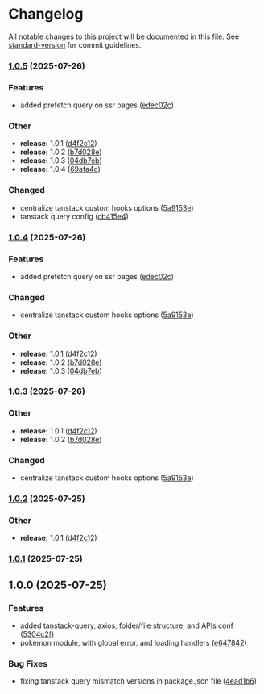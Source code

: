 # Changelog

All notable changes to this project will be documented in this file. See [standard-version](https://github.com/conventional-changelog/standard-version) for commit guidelines.

### [1.0.5](https://github.com/mohamedashrafothman/daftra-frontend-assessment/compare/v1.0.0...v1.0.5) (2025-07-26)


### Features

* added prefetch query on ssr pages ([edec02c](https://github.com/mohamedashrafothman/daftra-frontend-assessment/commit/edec02c5c4ec80fe487d34ac84d587a359344a8d))


### Other

* **release:** 1.0.1 ([d4f2c12](https://github.com/mohamedashrafothman/daftra-frontend-assessment/commit/d4f2c12f01531f6dceed1cb91d53b51cea8c15bb))
* **release:** 1.0.2 ([b7d028e](https://github.com/mohamedashrafothman/daftra-frontend-assessment/commit/b7d028e8b57511ff31dd3c4d3faa7a9d2dfe3a40))
* **release:** 1.0.3 ([04db7eb](https://github.com/mohamedashrafothman/daftra-frontend-assessment/commit/04db7eb028df8562f34339a5da95a73af1953fcb))
* **release:** 1.0.4 ([69afa4c](https://github.com/mohamedashrafothman/daftra-frontend-assessment/commit/69afa4cb87400ce853e2c208897a2d3358149136))


### Changed

* centralize tanstack custom hooks options ([5a9153e](https://github.com/mohamedashrafothman/daftra-frontend-assessment/commit/5a9153e962dbd5ab05454db2a8449f0eb81269be))
* tanstack query config ([cb415e4](https://github.com/mohamedashrafothman/daftra-frontend-assessment/commit/cb415e4d623f31313b4fd75563f4f61763066aca))

### [1.0.4](https://github.com/mohamedashrafothman/daftra-frontend-assessment/compare/v1.0.0...v1.0.4) (2025-07-26)


### Features

* added prefetch query on ssr pages ([edec02c](https://github.com/mohamedashrafothman/daftra-frontend-assessment/commit/edec02c5c4ec80fe487d34ac84d587a359344a8d))


### Changed

* centralize tanstack custom hooks options ([5a9153e](https://github.com/mohamedashrafothman/daftra-frontend-assessment/commit/5a9153e962dbd5ab05454db2a8449f0eb81269be))


### Other

* **release:** 1.0.1 ([d4f2c12](https://github.com/mohamedashrafothman/daftra-frontend-assessment/commit/d4f2c12f01531f6dceed1cb91d53b51cea8c15bb))
* **release:** 1.0.2 ([b7d028e](https://github.com/mohamedashrafothman/daftra-frontend-assessment/commit/b7d028e8b57511ff31dd3c4d3faa7a9d2dfe3a40))
* **release:** 1.0.3 ([04db7eb](https://github.com/mohamedashrafothman/daftra-frontend-assessment/commit/04db7eb028df8562f34339a5da95a73af1953fcb))

### [1.0.3](https://github.com/mohamedashrafothman/daftra-frontend-assessment/compare/v1.0.0...v1.0.3) (2025-07-26)


### Other

* **release:** 1.0.1 ([d4f2c12](https://github.com/mohamedashrafothman/daftra-frontend-assessment/commit/d4f2c12f01531f6dceed1cb91d53b51cea8c15bb))
* **release:** 1.0.2 ([b7d028e](https://github.com/mohamedashrafothman/daftra-frontend-assessment/commit/b7d028e8b57511ff31dd3c4d3faa7a9d2dfe3a40))


### Changed

* centralize tanstack custom hooks options ([5a9153e](https://github.com/mohamedashrafothman/daftra-frontend-assessment/commit/5a9153e962dbd5ab05454db2a8449f0eb81269be))

### [1.0.2](https://github.com/mohamedashrafothman/daftra-frontend-assessment/compare/v1.0.0...v1.0.2) (2025-07-25)


### Other

* **release:** 1.0.1 ([d4f2c12](https://github.com/mohamedashrafothman/daftra-frontend-assessment/commit/d4f2c12f01531f6dceed1cb91d53b51cea8c15bb))

### [1.0.1](https://github.com/mohamedashrafothman/daftra-frontend-assessment/compare/v1.0.0...v1.0.1) (2025-07-25)

## 1.0.0 (2025-07-25)


### Features

* added tanstack-query, axios, folder/file structure, and APIs conf ([5304c2f](https://github.com/mohamedashrafothman/daftra-frontend-assessment/commit/5304c2f2087c37d2ade2f73a3e1cb49a41915823))
* pokemon module, with global error, and loading handlers ([e647842](https://github.com/mohamedashrafothman/daftra-frontend-assessment/commit/e647842b7cf459e5fc92c12d591ec10594a0b213))


### Bug Fixes

* fixing tanstack query mismatch versions in package.json file ([4ead1b6](https://github.com/mohamedashrafothman/daftra-frontend-assessment/commit/4ead1b6f8c2d88e277d0c578c61b7d6b6a1fd8c5))
